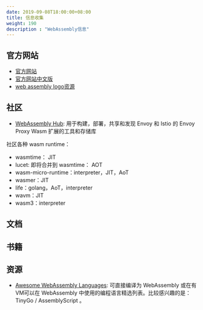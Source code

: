 ```yaml
---
date: 2019-09-08T18:00:00+08:00
title: 信息收集
weight: 190
description : "WebAssembly信息"
---
```


## 官方网站

- [官方网站](https://webassembly.org/)
- [官方网站中文版](http://webassembly.org.cn/)
- [web assembly logo资源](https://github.com/carlosbaraza/web-assembly-logo)

## 社区

- [WebAssembly Hub](https://webassemblyhub.io/): 用于构建，部署，共享和发现 Envoy 和 Istio 的 Envoy Proxy Wasm 扩展的工具和存储库

社区各种 wasm runtime：

- wasmtime： JIT
- lucet: 即将合并到 wasmtime： AOT
- wasm-micro-runtime：interpreter，JIT，AoT
- wasmer：JIT
- life：golang，AoT，interpreter
- wavm：JIT
- wasm3：interpreter

## 文档



## 书籍



## 资源

- [Awesome WebAssembly Languages](https://github.com/appcypher/awesome-wasm-langs): 可直接编译为 WebAssembly 或在有VM可以在 WebAssembly 中使用的编程语言精选列表。比较感兴趣的是： TinyGo / AssemblyScript 。
